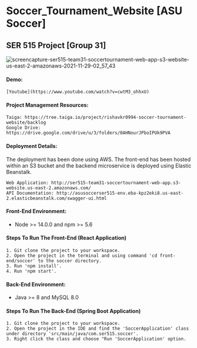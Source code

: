 # Soccer_Tournament_Website [ASU Soccer]
## SER 515 Project [Group 31]

![screencapture-ser515-team31-soccertournament-web-app-s3-website-us-east-2-amazonaws-2021-11-29-02_57_43](https://user-images.githubusercontent.com/89811541/143846770-0fa14809-622f-4f2a-9e2c-dacd91efbdf3.png)
#### Demo:
	[Youtube](https://www.youtube.com/watch?v=cwtM3_ohhxU)
#### Project Management Resources:
	Taiga: https://tree.taiga.io/project/rishavkr0994-soccer-tournament-website/backlog
	Google Drive: https://drive.google.com/drive/u/3/folders/0AHNourJPboIPUk9PVA

#### Deployment Details:
The deployment has been done using AWS. The front-end has been hosted within an S3 bucket and the backend microservice is deployed using Elastic Beanstalk.

	Web Application: http://ser515-team31-soccertournament-web-app.s3-website.us-east-2.amazonaws.com/
	API Documentation: http://asusoccerser515-env.eba-kpz2eki8.us-east-2.elasticbeanstalk.com/swagger-ui.html

#### Front-End Environment:
- Node >= 14.0.0 and npm >= 5.6 
#### Steps To Run The Front-End (React Application)
	1. Git clone the project to your workspace.
	2. Open the project in the terminal and using command 'cd front-end/soccer' to the soccer directory.
	3. Run 'npm install'.
	4. Run 'npm start'.

#### Back-End Environment: 
- Java >= 8 and MySQL 8.0
#### Steps To Run The Back-End (Spring Boot Application)
	1. Git clone the project to your workspace.
	2. Open the project in the IDE and find the 'SoccerApplication' class under directory 'src/main/java/com.ser515.soccer'.
	3. Right click the class and choose "Run 'SoccerApplication' option.
